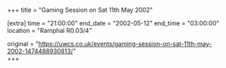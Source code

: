 +++
title = "Gaming Session on Sat 11th May 2002"

[extra]
time = "21:00:00"
end_date = "2002-05-12"
end_time = "03:00:00"
location = "Ramphal R0.03/4"

original = "https://uwcs.co.uk/events/gaming-session-on-sat-11th-may-2002-1474488930813/"    
+++



